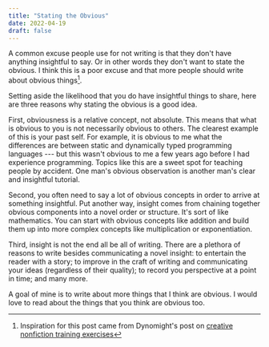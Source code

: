 ```yaml
---
title: "Stating the Obvious"
date: 2022-04-19
draft: false
---
```


A common excuse people use for not writing is that they don't have anything insightful to say. Or in other words they don't want to state the obvious. I think this is a poor excuse and that more people should write about obvious things[^1].

Setting aside the likelihood that you do have insightful things to share, here are three reasons why stating the obvious is a good idea.

First, obviousness is a relative concept, not absolute. This means that what is obvious to you is not necessarily obvious to others. The clearest example of this is your past self. For example, it is obvious to me what the differences are between static and dynamically typed programming languages --- but this wasn't obvious to me a few years ago before I had experience programming. Topics like this are a sweet spot for teaching people by accident. One man's obvious observation is another man's clear and insightful tutorial.

Second, you often need to say a lot of obvious concepts in order to arrive at something insightful. Put another way, insight comes from chaining together obvious components into a novel order or structure. It's sort of like mathematics. You can start with obvious concepts like addition and build them up into more complex concepts like multiplication or exponentiation.

Third, insight is not the end all be all of writing. There are a plethora of reasons to write besides communicating a novel insight: to entertain the reader with a story; to improve in the craft of writing and communicating your ideas (regardless of their quality); to record you perspective at a point in time; and many more.

A goal of mine is to write about more things that I think are obvious. I would love to read about the things that you think are obvious too.

[^1]: Inspiration for this post came from Dynomight's post on [creative nonfiction training exercises](https://dynomight.net/training/)
